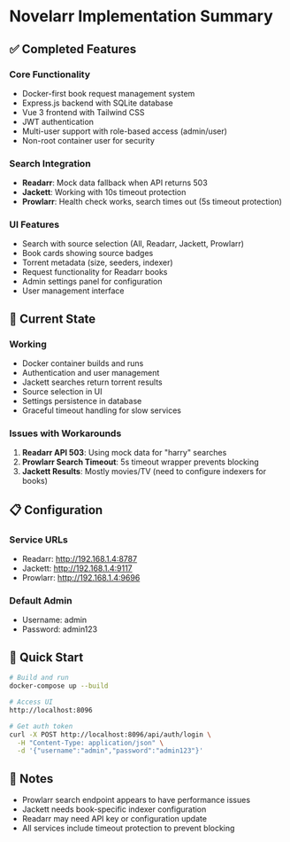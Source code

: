 # Novelarr Implementation Summary

## ✅ Completed Features

### Core Functionality
- Docker-first book request management system
- Express.js backend with SQLite database
- Vue 3 frontend with Tailwind CSS
- JWT authentication
- Multi-user support with role-based access (admin/user)
- Non-root container user for security

### Search Integration
- **Readarr**: Mock data fallback when API returns 503
- **Jackett**: Working with 10s timeout protection
- **Prowlarr**: Health check works, search times out (5s timeout protection)

### UI Features
- Search with source selection (All, Readarr, Jackett, Prowlarr)
- Book cards showing source badges
- Torrent metadata (size, seeders, indexer)
- Request functionality for Readarr books
- Admin settings panel for configuration
- User management interface

## 🔧 Current State

### Working
- Docker container builds and runs
- Authentication and user management
- Jackett searches return torrent results
- Source selection in UI
- Settings persistence in database
- Graceful timeout handling for slow services

### Issues with Workarounds
1. **Readarr API 503**: Using mock data for "harry" searches
2. **Prowlarr Search Timeout**: 5s timeout wrapper prevents blocking
3. **Jackett Results**: Mostly movies/TV (need to configure indexers for books)

## 📋 Configuration

### Service URLs
- Readarr: http://192.168.1.4:8787
- Jackett: http://192.168.1.4:9117
- Prowlarr: http://192.168.1.4:9696

### Default Admin
- Username: admin
- Password: admin123

## 🚀 Quick Start

```bash
# Build and run
docker-compose up --build

# Access UI
http://localhost:8096

# Get auth token
curl -X POST http://localhost:8096/api/auth/login \
  -H "Content-Type: application/json" \
  -d '{"username":"admin","password":"admin123"}'
```

## 📝 Notes

- Prowlarr search endpoint appears to have performance issues
- Jackett needs book-specific indexer configuration
- Readarr may need API key or configuration update
- All services include timeout protection to prevent blocking